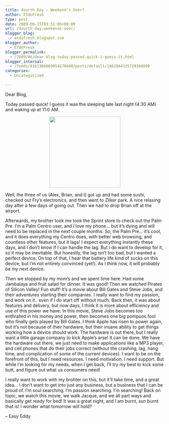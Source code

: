 ```yaml
---
title: 4ourth Day – Weekend’s Over!
author: ETdoFresh
type: post
date: 2009-06-15T03:51:00+00:00
url: /4ourth-day-weekends-over/
blogger_blog:
  - etdofresh.blogspot.com
blogger_author:
  - ETdoFresh
blogger_permalink:
  - /2009/06/dear-blog-today-passed-quick-i-guess-it.html
blogger_internal:
  - /feeds/8161366669954270448/posts/default/1462044325729364899
categories:
  - Uncategorized

---
```

Dear Blog,

Today passed quick! I guess it was the sleeping late last night (4:30 AM) and waking up at 11:0 AM.

<p align="center">
  <a href="http://photos-g.ak.fbcdn.net/hphotos-ak-snc1/hs119.snc1/4751_90111501459_623396459_1837350_951548_n.jpg"><img src="http://photos-g.ak.fbcdn.net/hphotos-ak-snc1/hs119.snc1/4751_90111501459_623396459_1837350_951548_n.jpg" width="225" /></a>
</p>

Well, the three of us (Alex, Brian, and I) got up and had some sushi, checked out Fry&#8217;s electronics, and then went to Zilker park. A nice relaxing day after a few days of going out. Then we had to drop Brian off at the airport.</p> 

Afterwards, my brother took me took the Sprint store to check out the Palm Pre. I&#8217;m a Palm Centro user, and I love my phone&#8230; but it&#8217;s dying and will need to be replaced in the next couple months. So, the Palm Pre&#8230; it&#8217;s cool, and it does everything my Centro does, with better web browsing, and countless other features, but it lags! I expect everything instantly these days, and I don&#8217;t know if I can handle the lag. But I do want to develop for it, so it may be inevitable. But honestly, the lag isn&#8217;t too bad, but I wanted a perfect device. On top of that, I hear that battery life kind of sucks on this device, but I&#8217;m not entirely convinced (yet!). As I think now, it will probably be my next device.

Then we stopped by my mom&#8217;s and we spent time here. Had some Jambalaya and fruit salad for dinner. It was good! Then we watched Pirates of Silicon Valley! Fun stuff! It&#8217;s a movie about Bill Gates and Steve Jobs, and their adventures starting their companies. I really want to find my passion, and work on it.. even if I do start off without much. Back then, it was about features and delivery, but now days, I think it is more about efficiency and use of this power we have. In this movie, Steve Jobs becomes too enthralled in his money and power, then becomes one big pompuos fool who finally gets played by Bill Gates. I think Apple has risen to power again, but it&#8217;s not because of their hardware, but their insane ability to get things working how a device should work. The hardware is out there, but I really want a little garage company to kick Apple&#8217;s arse! It can be done. We have the hardware out there, we just need to make applications like a MP3 player, and cell phones that do their jobs correct (without the crashing, lag, hang time, and complication of some of the current devices). I want to be on the forefront of this, but I need resources. I need motivation. I need support. But while I&#8217;m looking for my needs, when I get back, I&#8217;ll try my best to kick some butt, and figure out what us consumers need!

I really want to work with my brohter on this, but it&#8217;ll take time, and a great idea&#8230; I don&#8217;t want to get into just any business, but a business that I can be proud of. I&#8217;m soul searching. I&#8217;m passion searching. I&#8217;m searching! Back on topic, we watch this movie, we walk Jacque, and we all part ways and basically get ready for bed! It was a great night, and I am burnt, sun burnt that is! I wonder what tomorrow will hold?

&#8211; Easy Eddy